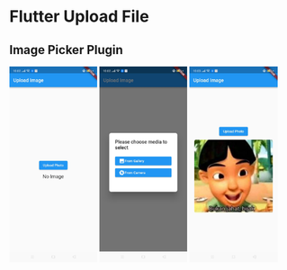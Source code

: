 # Flutter Upload File

## Image Picker Plugin
<div>
  <img src="images/1.jpeg" width="31%">
  <img src="images/2.jpeg" width="31%"> 
  <img src="images/3.jpeg" width="31%">
</div>

